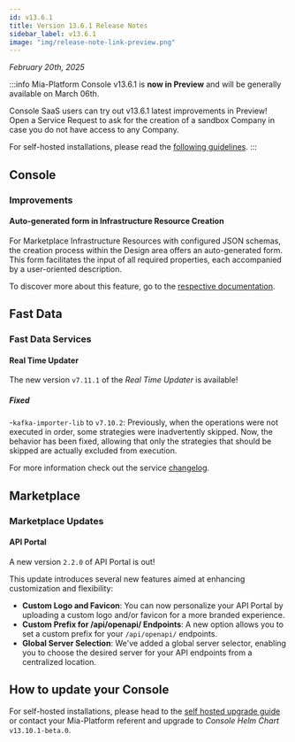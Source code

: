 ```yaml
---
id: v13.6.1
title: Version 13.6.1 Release Notes
sidebar_label: v13.6.1
image: "img/release-note-link-preview.png"
---
```


_February 20th, 2025_

:::info
Mia-Platform Console v13.6.1 is **now in Preview** and will be generally available on March 06th.

Console SaaS users can try out v13.6.1 latest improvements in Preview! Open a Service Request to ask for the creation of a sandbox Company in case you do not have access to any Company.

For self-hosted installations, please read the [following guidelines](#how-to-update-your-console).
:::

## Console

### Improvements

#### Auto-generated form in Infrastructure Resource Creation

For Marketplace Infrastructure Resources with configured JSON schemas, the creation process within the Design area offers an auto-generated form. This form facilitates the input of all required properties, each accompanied by a user-oriented description.

To discover more about this feature, go to the [respective documentation](/software-catalog/manage-items/mia-ctl/create/create-item-by-type/create_infrastructure_resource.mdx#generate-dynamic-form-of-the-to-customize-validation-of-your-infrastructure-resource).

## Fast Data

### Fast Data Services

#### Real Time Updater

The new version `v7.11.1` of the _Real Time Updater_ is available!

##### Fixed

-`kafka-importer-lib` to `v7.10.2`: Previously, when the operations were not executed in order, some strategies were inadvertently skipped. Now, the behavior has been fixed, allowing that only the strategies that should be skipped are actually excluded from execution.  

For more information check out the service [changelog](/runtime_suite/real-time-updater/changelog.md).

## Marketplace

### Marketplace Updates

#### API Portal

A new version `2.2.0` of API Portal is out!

This update introduces several new features aimed at enhancing customization and flexibility:
- **Custom Logo and Favicon**: You can now personalize your API Portal by uploading a custom logo and/or favicon for a more branded experience.
- **Custom Prefix for /api/openapi/ Endpoints**: A new option allows you to set a custom prefix for your `/api/openapi/` endpoints.
- **Global Server Selection**: We've added a global server selector, enabling you to choose the desired server for your API endpoints from a centralized location.

## How to update your Console

For self-hosted installations, please head to the [self hosted upgrade guide](/infrastructure/self-hosted/installation-chart/100_how-to-upgrade.md) or contact your Mia-Platform referent and upgrade to _Console Helm Chart_ `v13.10.1-beta.0`.
